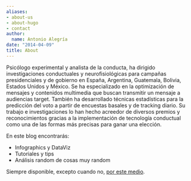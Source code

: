 ```yaml
---
aliases:
- about-us
- about-hugo
- contact
author:
  name: Antonio Alegría
date: "2014-04-09"
title: About
---
```


Psicólogo experimental y analista de la conducta, ha dirigido investigaciones conductuales y neurofisiológicas para campañas presidenciales y de gobierno en España, Argentina, Guatemala, Bolivia, Estados Unidos y México.
Se ha especializado en la optimización de mensajes y contenidos multimedia que buscan transmitir un mensaje a audiencias target. También ha desarrollado técnicas estadísticas para la predicción del voto a partir de encuestas basales y de tracking diario.
Su trabajo e investigaciones lo han hecho acreedor de diversos premios y reconocimientos gracias a la implementación de tecnología conductual como una de las formas más precisas para ganar una elección.

En este blog encontrarás:

* Infographics y DataViz
* Tutoriales y tips 
* Análisis random de cosas muy random

Siempre disponible, excepto cuando no, [por este medio](mailto:antonioalegriah@gmail.com).
